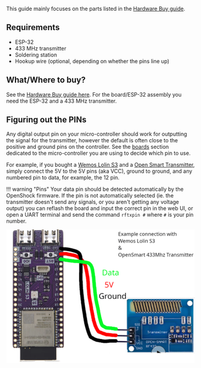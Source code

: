 
This guide mainly focuses on the parts listed in the [Hardware Buy guide](../quickstart/buying-guide.md).

## Requirements

+ ESP-32
+ 433 MHz transmitter
+ Soldering station
+ Hookup wire (optional, depending on whether the pins line up)

## What/Where to buy?

See the [Hardware Buy guide here](../quickstart/buying-guide.md). For the board/ESP-32 assembly you need the ESP-32 and a 433 MHz transmitter.

## Figuring out the PINs

Any digital output pin on your micro-controller should work for outputting the signal for the transmitter, however the default is often close to the positive and ground pins on the controller. See the [boards](../hardware/boards/index.md) section dedicated to the micro-controller you are using to decide which pin to use.

For example, if you bought a [Wemos Lolin S3](../hardware/boards/wemos/lolin-s3) and a [Open Smart Transmitter](../hardware/transmitter/china/open-smart.md), simply connect the 5V to the 5V pins (aka VCC), ground to ground, and any numbered pin to data, for example, the 12 pin.

!!! warning "Pins" Your data pin should be detected automatically by the OpenShock firmware. If the pin is not automatically selected (ie. the transmitter doesn't send any signals, or you aren't getting any voltage output) you can reflash the board and input the correct pin in the web UI, or open a UART terminal and send the command `rftxpin #` where `#` is your pin number.

![Example Pinout](../static/diy/pinout.png)
